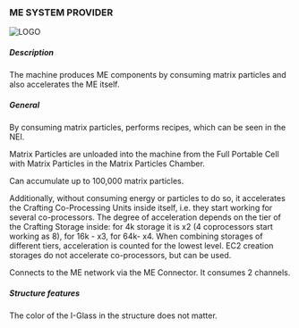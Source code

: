 ### ME SYSTEM PROVIDER

![LOGO](https://cdn.discordapp.com/attachments/916393114166525974/916672070048428102/MESP.png)

##### Description

The machine produces ME components by consuming matrix particles and also accelerates the ME itself.

##### General

By consuming matrix particles, performs recipes, which can be seen in the NEI.

Matrix Particles are unloaded into the machine from the Full Portable Cell with Matrix Particles in the Matrix Particles Chamber.

Can accumulate up to 100,000 matrix particles.


Additionally, without consuming energy or particles to do so, it accelerates the Crafting Co-Processing Units inside itself, i.e. they start working for several co-processors. The degree of acceleration depends on the tier of the Crafting Storage inside: for 4k storage it is x2 (4 coprocessors start working as 8), for 16k - x3, for 64k- x4. When combining storages of different tiers, acceleration is counted for the lowest level. EC2 creation storages do not accelerate co-processors, but can be used.

Connects to the ME network via the ME Connector. It consumes 2 channels.

##### Structure features

The color of the I-Glass in the structure does not matter.

